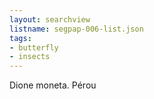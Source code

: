 ```yaml
---
layout: searchview
listname: segpap-006-list.json
tags:
- butterfly
- insects
---
```

Dione moneta. Pérou